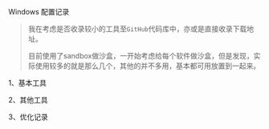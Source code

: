 Windows 配置记录

> 我在考虑是否收录较小的工具至`GitHub`代码库中，亦或是直接收录下载地址。
>
> 目前使用了sandbox做沙盒，一开始考虑给每个软件做沙盒，但是发现，实际使用较多的就是那么几个，其他的并不多用，基本都可用放置到一起来。

1、基本工具







2、其他工具





3、优化记录